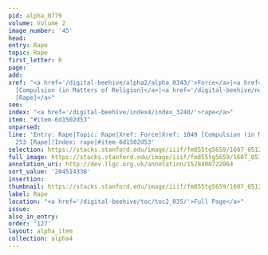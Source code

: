 ```yaml
---
pid: alpha_0779
volume: Volume 2
image_number: '45'
head:
entry: Rape
topic: Rape
first_letter: R
page:
add:
xref: "<a href='/digital-beehive/alpha2/alpha_0343/'>Force</a>|<a href='/digital-beehive/num5/num_1405/'>1049
  [Compulsion (in Matters of Religion]</a>|<a href='/digital-beehive/num2/num_0277/'>253
  [Rape]</a>"
see:
index: "<a href='/digital-beehive/index4/index_3240/'>rape</a>"
item: "#item-6d1502d53"
unparsed:
line: 'Entry: Rape|Topic: Rape|Xref: Force|Xref: 1049 [Compulsion (in Matters of Religion]|Xref:
  253 [Rape]|Index: rape|#item-6d1502d53'
selection: https://stacks.stanford.edu/image/iiif/fm855tg5659/1607_0512/370,4338,2984,174/full/0/default.jpg
full_image: https://stacks.stanford.edu/image/iiif/fm855tg5659/1607_0512/full/full/0/default.jpg
annotation_uri: http://dev.llgc.org.uk/annotation/1528400722064
sort_value: '204514338'
insertion:
thumbnail: https://stacks.stanford.edu/image/iiif/fm855tg5659/1607_0512/370,4338,600,180/250,/0/default.jpg
label: Rape
location: "<a href='/digital-beehive/toc/toc2_035/'>Full Page</a>"
issue:
also_in_entry:
order: '127'
layout: alpha_item
collection: alpha4
---
```

